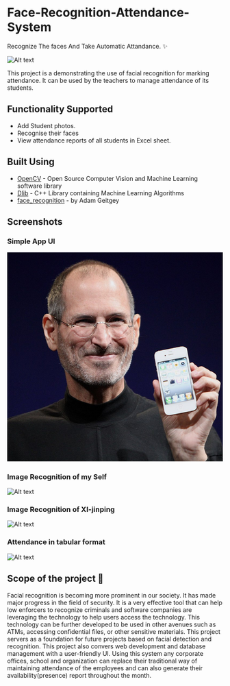 # Face-Recognition-Attendance-System


Recognize The faces And Take Automatic Attandance. ✨

![Alt text](https://media.tenor.com/B8ra2i-OK9QAAAAC/face-recognition.gif)

This project is a  demonstrating the use of facial recognition for marking attendance. It  can be used by the teachers to manage attendance of its students.

## Functionality Supported

- Add Student photos.
- Recognise their faces
- View attendance reports of all students in Excel sheet.




## Built Using

 - [OpenCV]() - Open Source Computer Vision and Machine Learning software library
 - [Dlib]() - C++ Library containing Machine Learning Algorithms
 - [face_recognition]() - by Adam Geitgey
 



## Screenshots

### Simple App UI

![Alt text](https://github.com/Omickeyee/Face-Recognition-Attendance-System/blob/23f88669dfc79a03453e4b7c4ba27d595fe57daa/photos/jobs.png?raw=true "App UI")

### Image Recognition of my Self

![Alt text](https://github.com/sonu275981/Face-Recognition-Attendance-System/blob/9351f601b8f0d0ebda517dc815f91cb1d4a119f6/demo/camera1.png?raw=true "App UI")

### Image Recognition of XI-jinping

![Alt text](https://github.com/sonu275981/Face-Recognition-Attendance-System/blob/9351f601b8f0d0ebda517dc815f91cb1d4a119f6/demo/camera2.png?raw=true "App UI")

### Attendance in tabular format 

![Alt text](https://github.com/sonu275981/Face-Recognition-Attendance-System/blob/9351f601b8f0d0ebda517dc815f91cb1d4a119f6/demo/2021-11-15%20(5).png?raw=true "App UI")


## Scope of the project 🚀

Facial recognition is becoming more prominent in our society. It has made major progress in the field of security. It is a very effective tool that can help low enforcers to recognize criminals and software companies are leveraging the technology to help users access the technology. This technology can be further developed to be used in other avenues such as ATMs, accessing confidential files, or other sensitive materials. This project servers as a foundation for future projects based on facial detection and recognition. This project also convers web development and database management with a user-friendly UI. Using this system any corporate offices, school and organization can replace their traditional way of maintaining attendance of the employees and can also generate their availability(presence) report throughout the month.

